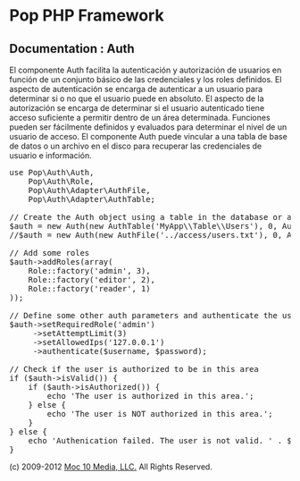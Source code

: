 Pop PHP Framework
=================

Documentation : Auth
--------------------

El componente Auth facilita la autenticación y autorización de usuarios en función de un conjunto básico de las credenciales y los roles definidos. El aspecto de autenticación se encarga de autenticar a un usuario para determinar si o no que el usuario puede en absoluto. El aspecto de la autorización se encarga de determinar si el usuario autenticado tiene acceso suficiente a permitir dentro de un área determinada. Funciones pueden ser fácilmente definidos y evaluados para determinar el nivel de un usuario de acceso. El componente Auth puede vincular a una tabla de base de datos o un archivo en el disco para recuperar las credenciales de usuario e información.


<pre>
use Pop\Auth\Auth,
    Pop\Auth\Role,
    Pop\Auth\Adapter\AuthFile,
    Pop\Auth\Adapter\AuthTable;

// Create the Auth object using a table in the database or a local access file.
$auth = new Auth(new AuthTable('MyApp\\Table\\Users'), 0, Auth::ENCRYPT_SHA1);
//$auth = new Auth(new AuthFile('../access/users.txt'), 0, Auth::ENCRYPT_SHA1);

// Add some roles
$auth->addRoles(array(
    Role::factory('admin', 3),
    Role::factory('editor', 2),
    Role::factory('reader', 1)
));

// Define some other auth parameters and authenticate the user
$auth->setRequiredRole('admin')
     ->setAttemptLimit(3)
     ->setAllowedIps('127.0.0.1')
     ->authenticate($username, $password);

// Check if the user is authorized to be in this area
if ($auth->isValid()) {
    if ($auth->isAuthorized()) {
        echo 'The user is authorized in this area.';
    } else {
        echo 'The user is NOT authorized in this area.';
    }
} else {
    echo 'Authenication failed. The user is not valid. ' . $auth->getResultMessage();
}
</pre>

(c) 2009-2012 [Moc 10 Media, LLC.](http://www.moc10media.com) All Rights Reserved.
